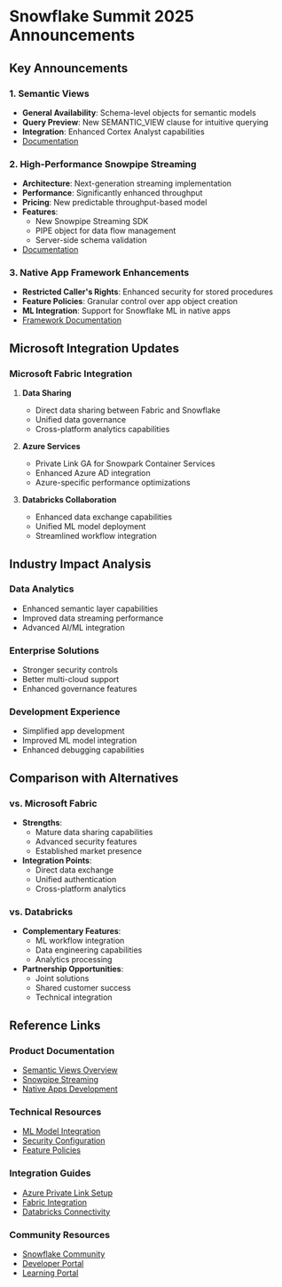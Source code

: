 # Snowflake Summit 2025 Announcements

## Key Announcements

### 1. Semantic Views
- **General Availability**: Schema-level objects for semantic models
- **Query Preview**: New SEMANTIC_VIEW clause for intuitive querying
- **Integration**: Enhanced Cortex Analyst capabilities
- [Documentation](https://docs.snowflake.com/en/user-guide/views-semantic/overview)

### 2. High-Performance Snowpipe Streaming
- **Architecture**: Next-generation streaming implementation
- **Performance**: Significantly enhanced throughput
- **Pricing**: New predictable throughput-based model
- **Features**: 
  - New Snowpipe Streaming SDK
  - PIPE object for data flow management
  - Server-side schema validation
- [Documentation](https://docs.snowflake.com/en/user-guide/snowpipe-streaming-high-performance-overview)

### 3. Native App Framework Enhancements
- **Restricted Caller's Rights**: Enhanced security for stored procedures
- **Feature Policies**: Granular control over app object creation
- **ML Integration**: Support for Snowflake ML in native apps
- [Framework Documentation](https://docs.snowflake.com/en/developer-guide/native-apps/overview)

## Microsoft Integration Updates

### Microsoft Fabric Integration
1. **Data Sharing**
   - Direct data sharing between Fabric and Snowflake
   - Unified data governance
   - Cross-platform analytics capabilities

2. **Azure Services**
   - Private Link GA for Snowpark Container Services
   - Enhanced Azure AD integration
   - Azure-specific performance optimizations

3. **Databricks Collaboration**
   - Enhanced data exchange capabilities
   - Unified ML model deployment
   - Streamlined workflow integration

## Industry Impact Analysis

### Data Analytics
- Enhanced semantic layer capabilities
- Improved data streaming performance
- Advanced AI/ML integration

### Enterprise Solutions
- Stronger security controls
- Better multi-cloud support
- Enhanced governance features

### Development Experience
- Simplified app development
- Improved ML model integration
- Enhanced debugging capabilities

## Comparison with Alternatives

### vs. Microsoft Fabric
- **Strengths**: 
  - Mature data sharing capabilities
  - Advanced security features
  - Established market presence
- **Integration Points**:
  - Direct data exchange
  - Unified authentication
  - Cross-platform analytics

### vs. Databricks
- **Complementary Features**:
  - ML workflow integration
  - Data engineering capabilities
  - Analytics processing
- **Partnership Opportunities**:
  - Joint solutions
  - Shared customer success
  - Technical integration

## Reference Links

### Product Documentation
- [Semantic Views Overview](https://docs.snowflake.com/en/user-guide/views-semantic/overview)
- [Snowpipe Streaming](https://docs.snowflake.com/en/user-guide/snowpipe-streaming-high-performance-overview)
- [Native Apps Development](https://docs.snowflake.com/en/developer-guide/native-apps/overview)

### Technical Resources
- [ML Model Integration](https://docs.snowflake.com/en/developer-guide/snowflake-ml/overview)
- [Security Configuration](https://docs.snowflake.com/en/developer-guide/restricted-callers-rights)
- [Feature Policies](https://other-docs.snowflake.com/en/native-apps/consumer-feature-policies)

### Integration Guides
- [Azure Private Link Setup](https://docs.snowflake.com/en/user-guide/privatelink-azure)
- [Fabric Integration](https://docs.snowflake.com/en/user-guide/fabric-integration)
- [Databricks Connectivity](https://docs.snowflake.com/en/user-guide/databricks-connector)

### Community Resources
- [Snowflake Community](https://community.snowflake.com)
- [Developer Portal](https://developers.snowflake.com)
- [Learning Portal](https://learn.snowflake.com)
